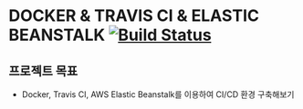 # DOCKER & TRAVIS CI & ELASTIC BEANSTALK [![Build Status](https://travis-ci.org/yeo311/docker-travisci-elasticbeanstalk.svg?branch=master)](https://travis-ci.org/yeo311/docker-travisci-elasticbeanstalk)
## 프로젝트 목표
- Docker, Travis CI, AWS Elastic Beanstalk를 이용하여 CI/CD 환경 구축해보기

